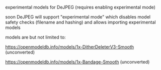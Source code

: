 experimental models for DeJPEG (requires enabling experimental mode)

soon DeJPEG will support "experimental mode" which disables model safety checks (filename and hashing) and allows importing experimental models

models are but not limited to:

https://openmodeldb.info/models/1x-DitherDeleterV3-Smooth (unconverted)

https://openmodeldb.info/models/1x-Bandage-Smooth (unconverted)
